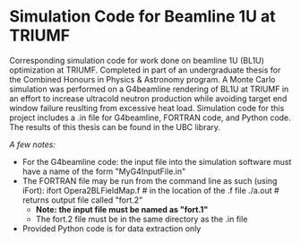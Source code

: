 # Simulation Code for Beamline 1U at TRIUMF
Corresponding simulation code for work done on beamline 1U (BL1U) optimization at TRIUMF. Completed in part of an undergraduate thesis for the Combined Honours in Physics &amp; Astronomy program. A Monte Carlo simulation was performed on a G4beamline rendering of BL1U at TRIUMF in an effort to increase ultracold neutron production while avoiding target end window failure reuslting from excessive heat load. Simulation code for this project includes a .in file for G4beamline, FORTRAN code, and Python code. The results of this thesis can be found in the UBC library.

*A few notes:*
- For the G4beamline code: the input file into the simulation software must have a name of the form "MyG4InputFile.in"
- The FORTRAN file may be run from the command line as such (using iFort):
    ifort Opera2BLFieldMap.f  # in the location of the .f file 
    ./a.out  # returns output file called "fort.2"
  - **Note: the input file must be named as "fort.1"**
  - The fort.2 file must be in the same directory as the .in file
- Provided Python code is for data extraction only
